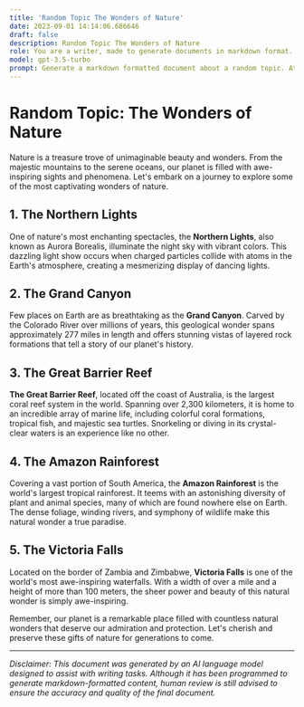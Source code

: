 ```yaml
---
title: 'Random Topic The Wonders of Nature'
date: 2023-09-01 14:14:06.686646
draft: false
description: Random Topic The Wonders of Nature
role: You are a writer, made to generate documents in markdown format. It is very important that all of the documents you generate are in valid markdown format.
model: gpt-3.5-turbo
prompt: Generate a markdown formatted document about a random topic. At the bottom, include a disclaimer explaining that the document was generated by you. The first line of the document should be the title. Make sure that the entire document is in proper markdown format, using a mix of various tags to make the document visually appealing.
---
```


# Random Topic: The Wonders of Nature

Nature is a treasure trove of unimaginable beauty and wonders. From the majestic mountains to the serene oceans, our planet is filled with awe-inspiring sights and phenomena. Let's embark on a journey to explore some of the most captivating wonders of nature.

## 1. The Northern Lights

One of nature's most enchanting spectacles, the **Northern Lights**, also known as Aurora Borealis, illuminate the night sky with vibrant colors. This dazzling light show occurs when charged particles collide with atoms in the Earth's atmosphere, creating a mesmerizing display of dancing lights.

## 2. The Grand Canyon

Few places on Earth are as breathtaking as the **Grand Canyon**. Carved by the Colorado River over millions of years, this geological wonder spans approximately 277 miles in length and offers stunning vistas of layered rock formations that tell a story of our planet's history.

## 3. The Great Barrier Reef

**The Great Barrier Reef**, located off the coast of Australia, is the largest coral reef system in the world. Spanning over 2,300 kilometers, it is home to an incredible array of marine life, including colorful coral formations, tropical fish, and majestic sea turtles. Snorkeling or diving in its crystal-clear waters is an experience like no other.

## 4. The Amazon Rainforest

Covering a vast portion of South America, the **Amazon Rainforest** is the world's largest tropical rainforest. It teems with an astonishing diversity of plant and animal species, many of which are found nowhere else on Earth. The dense foliage, winding rivers, and symphony of wildlife make this natural wonder a true paradise.

## 5. The Victoria Falls

Located on the border of Zambia and Zimbabwe, **Victoria Falls** is one of the world's most awe-inspiring waterfalls. With a width of over a mile and a height of more than 100 meters, the sheer power and beauty of this natural wonder is simply awe-inspiring.

Remember, our planet is a remarkable place filled with countless natural wonders that deserve our admiration and protection. Let's cherish and preserve these gifts of nature for generations to come.

---

*Disclaimer: This document was generated by an AI language model designed to assist with writing tasks. Although it has been programmed to generate markdown-formatted content, human review is still advised to ensure the accuracy and quality of the final document.*